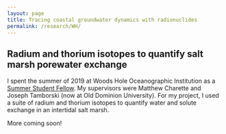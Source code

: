```yaml
---
layout: page
title: Tracing coastal groundwater dynamics with radionuclides
permalink: /research/WH/
---
```


## Radium and thorium isotopes to quantify salt marsh porewater exchange

I spent the summer of 2019 at Woods Hole Oceanographic Institution as a 
[Summer Student Fellow](https://www.whoi.edu/what-we-do/educate/undergraduate-programs/summer-student-fellowship/).
My supervisors were Matthew Charette and Joseph Tamborski (now at Old Dominion University). 
For my project, I used a suite of radium and thorium isotopes to quantify water and solute exchange in an intertidal salt marsh.

More coming soon!